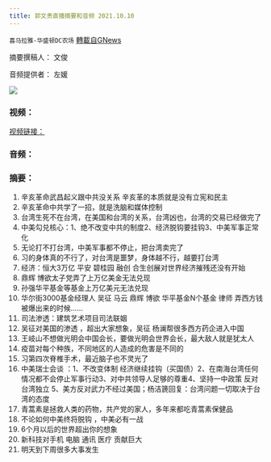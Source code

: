 ```yaml
---
title: 郭文贵直播摘要和音频 2021.10.10
---
```

`喜马拉雅-华盛顿DC农场` [轉載自GNews](https://gnews.org/zh-hans/1586135/)

摘要撰稿人： 文俊

音频提供者： 左媛


![](https://assets.gnews.org/wp-content/uploads/2021/10/Screen-Shot-2021-10-10-at-9.26.13-PM.png)


### 视频：

[视频链接：](https://gtv.org/video/id=6162dd0f304e992109b2bc89)

### 音频：

### 摘要：

1. 辛亥革命武昌起义跟中共没关系 辛亥革的本质就是没有立宪和民主
2. 辛亥革命中共学了一招，就是洗脑和媒体控制
3. 台湾生死不在台湾，在美国和台湾的关系，台湾凶也，台湾的交易已经做完了
4. 中美勾兑核心：1、绝不改变中共的制度2、经济脱钩要挂钩3、中美军事正常化
5. 无论打不打台湾，中美军事都不停止，把台湾卖完了
6. 习的身体真的不行了，对台湾是噩梦，身体越不行，越要打台湾
7. 经济：恒大3万亿 平安 碧桂园 融创 合生创展对世界经济摧残还没有开始
8. 鼎辉 博欲太子党弄了上万亿美金无法兑现
9. 孙强华平基金等基金上万亿美元无法兑现
10. 华尔街3000基金经理人 吴征 马云 鼎辉 博欲 华平基金N个基金 律师 弄西方钱被爆出来的时候……
11. 司法渗透：建筑艺术项目司法联姻
12. 吴征对美国的渗透 ，超出大家想象，吴征 杨澜帮很多西方药企进入中国
13. 王岐山不想做光明会中国会长，要做光明会世界会长，最大敌人就是犹太人
14. 疫苗对每个种族，不同地区的人造成的危害是不同的
15. 习第四次脊椎手术，最近脑子也不灵光了
16. 中美瑞士会谈 ：1、不改变体制 经济继续挂钩（买国债）2、在南海台湾任何情况都不会停止军事行动3、对中共领导人足够的尊重4、坚持一中政策 反对台湾独立 5、美方反对武力不经过美国；杨洁篪回复：台湾问题一切取决于台湾的态度
17. 青蒿素是拯救人类的药物，共产党的家人，多年来都吃青蒿素保健品
18. 不论如何中美终将脱钩 ，中美必有一战
19. 6个月以后的世界超出你的想象
20. 新科技对手机 电脑 通讯 医疗 贡献巨大
21. 明天到下周很多大事发生
